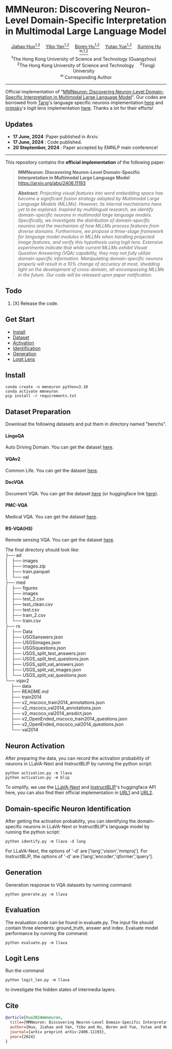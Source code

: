 # MMNeuron: Discovering Neuron-Level Domain-Specific Interpretation in Multimodal Large Language Model

<div>
<div align="center">
    <a href='https://openreview.net/profile?id=~Jiahao_Huo2' target='_blank'>Jiahao Huo<sup>1,3</sup></a> 
    <a href='https://openreview.net/profile?id=~Yibo_Yan1' target='_blank'>Yibo Yan<sup>1,2</sup></a> 
    <a href='https://scholar.google.com/citations?user=d6B67dUAAAAJ&hl=en' target='_blank'>Boren Hu<sup>1,2</sup></a> 
    <a href='https://ait.hkust-gz.edu.cn/archives/3729' target='_blank'>Yutao Yue<sup>1,2</sup></a> 
    <a href='https://xuminghu.github.io/' target='_blank'>Xuming Hu<sup>✉,1,2</sup></a> 
</div>
<div>
<div align="center">
    <sup>1</sup>The Hong Kong University of Science and Technology (Guangzhou) <br>   
    <sup>2</sup>The Hong Kong University of Science and Technology   
    <sup>3</sup>Tongji University <br>  
    <sup>✉</sup> Corresponding Author
</div>

---

Official implementation of "[MMNeuron: Discovering Neuron-Level Domain-Specific Interpretation in Multimodal Large Language Model](https://arxiv.org/abs/2406.11193)".
Our codes are borrowed from [Tang](https://github.com/StevenTang1998)'s language specific neurons implementation [here](https://github.com/RUCAIBox/Language-Specific-Neurons) and [nrimsky](https://github.com/nrimsky)'s logit lens implementation [here](https://github.com/nrimsky/LM-exp/blob/main/intermediate_decoding/intermediate_decoding.py). Thanks a lot for their efforts!

## Updates

- **17 June, 2024** :Paper published in Arxiv.
- **17 June, 2024** : Code published.
- **20 Steptember, 2024** : Paper accepted by EMNLP main conference!

---

This repository contains the **official implementation** of the following paper:

> **MMNeuron: Discovering Neuron-Level Domain-Specific Interpretation in Multimodal Large Language Model** https://arxiv.org/abs/2406.11193
>
> **Abstract:** _Projecting visual features into word embedding space has become a significant fusion strategy adopted by Multimodal Large Language Models (MLLMs). However, its internal mechanisms have yet to be explored. Inspired by multilingual research, we identify domain-specific neurons in multimodal large language models. Specifically, we investigate the distribution of domain-specific neurons and the mechanism of how MLLMs process features from diverse domains. Furthermore, we propose a three-stage framework for language model modules in MLLMs when handling projected image features, and verify this hypothesis using logit lens. Extensive experiments indicate that while current MLLMs exhibit Visual Question Answering (VQA) capability, they may not fully utilize domain-specific information. Manipulating domain-specific neurons properly will result in a 10% change of accuracy at most, shedding light on the development of cross-domain, all-encompassing MLLMs in the future. Our code will be released upon paper notification._

## Todo

1. [X] Release the code.

## Get Start

- [Install](#install)
- [Dataset](#dataset-preparation)
- [Activation](#neuron-activation)
- [Identification](#domain-specific-neuron-identification)
- [Generation](#generation)
- [Logit Lens](#logit-lens)

## Install

```shell
conda create -n mmneuron python=3.10
conda activate mmneuron
pip install -r requirements.txt
```

## Dataset Preparation

Download the following datasets and put them in directory named "benchs".

#### LingoQA

Auto Driving Domain. You can get the dataset [here](https://github.com/wayveai/LingoQA).

#### VQAv2

Common Life. You can get the dataset [here](https://visualqa.org/download.html).

#### DocVQA

Document VQA. You can get the dataset [here](https://www.docvqa.org/datasets/docvqa) (or huggingface link [here](https://huggingface.co/datasets/pixparse/docvqa-single-page-questions)).

#### PMC-VQA

Medical VQA. You can get the dataset [here](https://www.docvqa.org/datasets/docvqa).

#### RS-VQA(HS)

Remote sensing VQA. You can get the dataset [here](https://zenodo.org/records/6344367). 

The final directory should look like:   
├── ad  
│   ├── images  
│   ├── images.zip  
│   ├── train.parquet  
│   └── val  
├── med  
│   ├── figures  
│   ├── images  
│   ├── test_2.csv  
│   ├── test_clean.csv  
│   ├── test.csv  
│   ├── train_2.csv  
│   └── train.csv  
├── rs  
│   ├── Data  
│   ├── USGSanswers.json  
│   ├── USGSimages.json     
│   ├── USGSquestions.json      
│   ├── USGS_split_test_answers.json      
│   ├── USGS_split_test_questions.json      
│   ├── USGS_split_val_answers.json      
│   ├── USGS_split_val_images.json      
│   └── USGS_split_val_questions.json     
└── vqav2     
&emsp;        ├── data     
&emsp;        ├── README.md  
&emsp;        ├── train2014  
&emsp;        ├── v2_mscoco_train2014_annotations.json    
&emsp;        ├── v2_mscoco_val2014_annotations.json     
&emsp;        ├── v2_mscoco_val2014_ansdict.json    
&emsp;        ├── v2_OpenEnded_mscoco_train2014_questions.json     
&emsp;        ├── v2_OpenEnded_mscoco_val2014_questions.json     
&emsp;        └── val2014     
   
## Neuron Activation

After preparing the data, you can record the activation probability of neurons in LLaVA-Next and InstructBLIP by running the python script:

```shell
python activation.py -m llava
python activation.py -m blip
```

To simplify, we use the [LLaVA-Next](https://huggingface.co/llava-hf/llava-v1.6-vicuna-7b-hf) and [InstructBLIP](https://huggingface.co/Salesforce/instructblip-vicuna-7b)'s huggingface API here, you can also find their official implementation in [URL1](https://github.com/haotian-liu/LLaVA/tree/main) and [URL2](https://github.com/salesforce/LAVIS/tree/main).

## Domain-specific Neuron Identification

After getting the activation probability, you can identifying the domain-specific neurons in LLaVA-Next or InstructBLIP's language model by running the python script:

```shell
python identify.py -m llava -d lang
```

For LLaVA-Next, the options of '-d' are ['lang','vision','mmproj'].
For InstructBLIP, the options of '-d' are ['lang','encoder','qformer','query'].

## Generation

Generation response to VQA datasets by running command:

```shell
python generate.py -m llava
```

## Evaluation

The evaluation code can be found in evaluate.py. The input file should contain three elements: ground_truth, answer and index. Evaluate model performance by running the command:

```shell
python evaluate.py -m llava
```

## Logit Lens

Run the command

```shell
python logit_len.py -m llava
```

to investigate the hidden states of intermedia layers.

## Cite

```bibtex
@article{huo2024mmneuron,
  title={MMNeuron: Discovering Neuron-Level Domain-Specific Interpretation in Multimodal Large Language Model},
  author={Huo, Jiahao and Yan, Yibo and Hu, Boren and Yue, Yutao and Hu, Xuming},
  journal={arXiv preprint arXiv:2406.11193},
  year={2024}
}
```
